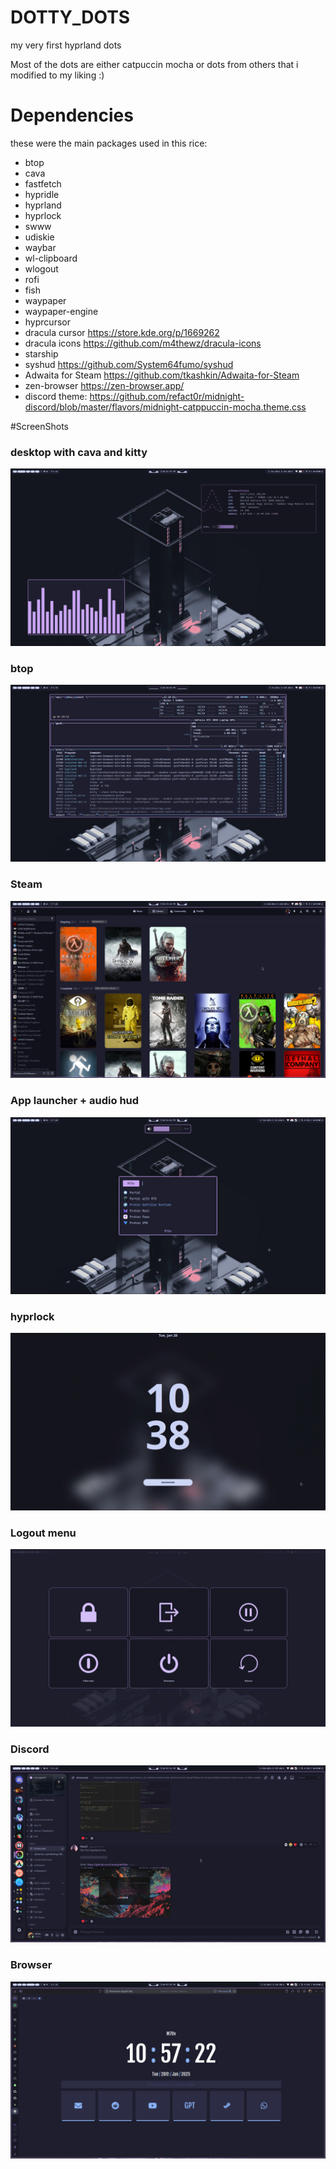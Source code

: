 # DOTTY_DOTS
my very first hyprland dots

 Most of the dots are either catpuccin mocha or dots from others that i modified to my liking :)

# Dependencies
these were the main packages used in this rice:
- btop
- cava
- fastfetch
- hypridle
- hyprland 
- hyprlock
- swww
- udiskie
- waybar
- wl-clipboard
- wlogout
- rofi
- fish
- waypaper
- waypaper-engine
- hyprcursor
- dracula cursor https://store.kde.org/p/1669262
- dracula icons https://github.com/m4thewz/dracula-icons 
- starship
- syshud https://github.com/System64fumo/syshud
- Adwaita for Steam https://github.com/tkashkin/Adwaita-for-Steam
- zen-browser https://zen-browser.app/
- discord theme: https://github.com/refact0r/midnight-discord/blob/master/flavors/midnight-catppuccin-mocha.theme.css

#ScreenShots


### desktop with cava and kitty
![desktop](https://github.com/m70v/DOTTY_DOTS/blob/main/assets/desktop.png)

### btop 
![btop](https://github.com/m70v/DOTTY_DOTS/blob/main/assets/btop.png)

### Steam
![steam](https://github.com/m70v/DOTTY_DOTS/blob/main/assets/steam.png)

### App launcher + audio hud
![App launcher + audio hud](https://github.com/m70v/DOTTY_DOTS/blob/main/assets/app.png)

### hyprlock
![hyprlock](https://github.com/m70v/DOTTY_DOTS/blob/main/assets/hyprlock.png)

### Logout menu
![wlogout](https://github.com/m70v/DOTTY_DOTS/blob/main/assets/wlogout.png)

### Discord
![Discord](https://github.com/m70v/DOTTY_DOTS/blob/main/assets/discord.png)

### Browser
![browser](https://github.com/m70v/DOTTY_DOTS/blob/main/assets/zen.png)
